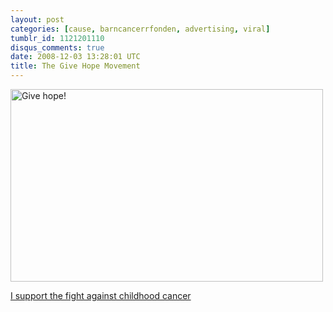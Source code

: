 ```yaml
---
layout: post
categories: [cause, barncancerrfonden, advertising, viral]
tumblr_id: 1121201110
disqus_comments: true
date: 2008-12-03 13:28:01 UTC
title: The Give Hope Movement
---
```


<a href="http://www.givehope.se/?ref=2610"><img src="/attachments/2008/12/give-hope.png" alt="Give hope!" title="Give hope – Join the Give Hope movement" width="500" height="308" class="alignnone size-full wp-image-965" /></a>

<a href="http://www.givehope.se/?ref=2610">I support the fight against childhood cancer</a>

